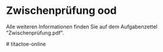 # Zwischenprüfung ood

Alle weiteren Informationen finden Sie auf dem Aufgabenzettel "Zwischenprüfung.pdf".

#   t i t a c t o e - o n l i n e  
 